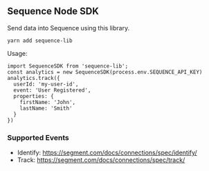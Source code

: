 ## Sequence Node SDK
Send data into Sequence using this library.

```
yarn add sequence-lib
```

Usage:
```
import SequenceSDK from 'sequence-lib';
const analytics = new SequenceSDK(process.env.SEQUENCE_API_KEY)
analytics.track({
  userId: 'my-user-id',
  event: 'User Registered',
  properties: {
    firstName: 'John',
    lastName: 'Smith'
  }
})
```

### Supported Events
- Identify: https://segment.com/docs/connections/spec/identify/
- Track: https://segment.com/docs/connections/spec/track/